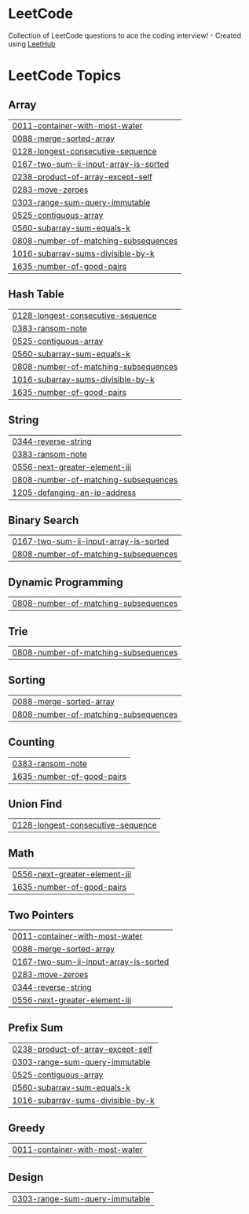 # LeetCode
Collection of LeetCode questions to ace the coding interview! - Created using [LeetHub](https://github.com/QasimWani/LeetHub)

<!---LeetCode Topics Start-->
# LeetCode Topics
## Array
|  |
| ------- |
| [0011-container-with-most-water](https://github.com/AkhilBuchala/LeetCode/tree/master/0011-container-with-most-water) |
| [0088-merge-sorted-array](https://github.com/AkhilBuchala/LeetCode/tree/master/0088-merge-sorted-array) |
| [0128-longest-consecutive-sequence](https://github.com/AkhilBuchala/LeetCode/tree/master/0128-longest-consecutive-sequence) |
| [0167-two-sum-ii-input-array-is-sorted](https://github.com/AkhilBuchala/LeetCode/tree/master/0167-two-sum-ii-input-array-is-sorted) |
| [0238-product-of-array-except-self](https://github.com/AkhilBuchala/LeetCode/tree/master/0238-product-of-array-except-self) |
| [0283-move-zeroes](https://github.com/AkhilBuchala/LeetCode/tree/master/0283-move-zeroes) |
| [0303-range-sum-query-immutable](https://github.com/AkhilBuchala/LeetCode/tree/master/0303-range-sum-query-immutable) |
| [0525-contiguous-array](https://github.com/AkhilBuchala/LeetCode/tree/master/0525-contiguous-array) |
| [0560-subarray-sum-equals-k](https://github.com/AkhilBuchala/LeetCode/tree/master/0560-subarray-sum-equals-k) |
| [0808-number-of-matching-subsequences](https://github.com/AkhilBuchala/LeetCode/tree/master/0808-number-of-matching-subsequences) |
| [1016-subarray-sums-divisible-by-k](https://github.com/AkhilBuchala/LeetCode/tree/master/1016-subarray-sums-divisible-by-k) |
| [1635-number-of-good-pairs](https://github.com/AkhilBuchala/LeetCode/tree/master/1635-number-of-good-pairs) |
## Hash Table
|  |
| ------- |
| [0128-longest-consecutive-sequence](https://github.com/AkhilBuchala/LeetCode/tree/master/0128-longest-consecutive-sequence) |
| [0383-ransom-note](https://github.com/AkhilBuchala/LeetCode/tree/master/0383-ransom-note) |
| [0525-contiguous-array](https://github.com/AkhilBuchala/LeetCode/tree/master/0525-contiguous-array) |
| [0560-subarray-sum-equals-k](https://github.com/AkhilBuchala/LeetCode/tree/master/0560-subarray-sum-equals-k) |
| [0808-number-of-matching-subsequences](https://github.com/AkhilBuchala/LeetCode/tree/master/0808-number-of-matching-subsequences) |
| [1016-subarray-sums-divisible-by-k](https://github.com/AkhilBuchala/LeetCode/tree/master/1016-subarray-sums-divisible-by-k) |
| [1635-number-of-good-pairs](https://github.com/AkhilBuchala/LeetCode/tree/master/1635-number-of-good-pairs) |
## String
|  |
| ------- |
| [0344-reverse-string](https://github.com/AkhilBuchala/LeetCode/tree/master/0344-reverse-string) |
| [0383-ransom-note](https://github.com/AkhilBuchala/LeetCode/tree/master/0383-ransom-note) |
| [0556-next-greater-element-iii](https://github.com/AkhilBuchala/LeetCode/tree/master/0556-next-greater-element-iii) |
| [0808-number-of-matching-subsequences](https://github.com/AkhilBuchala/LeetCode/tree/master/0808-number-of-matching-subsequences) |
| [1205-defanging-an-ip-address](https://github.com/AkhilBuchala/LeetCode/tree/master/1205-defanging-an-ip-address) |
## Binary Search
|  |
| ------- |
| [0167-two-sum-ii-input-array-is-sorted](https://github.com/AkhilBuchala/LeetCode/tree/master/0167-two-sum-ii-input-array-is-sorted) |
| [0808-number-of-matching-subsequences](https://github.com/AkhilBuchala/LeetCode/tree/master/0808-number-of-matching-subsequences) |
## Dynamic Programming
|  |
| ------- |
| [0808-number-of-matching-subsequences](https://github.com/AkhilBuchala/LeetCode/tree/master/0808-number-of-matching-subsequences) |
## Trie
|  |
| ------- |
| [0808-number-of-matching-subsequences](https://github.com/AkhilBuchala/LeetCode/tree/master/0808-number-of-matching-subsequences) |
## Sorting
|  |
| ------- |
| [0088-merge-sorted-array](https://github.com/AkhilBuchala/LeetCode/tree/master/0088-merge-sorted-array) |
| [0808-number-of-matching-subsequences](https://github.com/AkhilBuchala/LeetCode/tree/master/0808-number-of-matching-subsequences) |
## Counting
|  |
| ------- |
| [0383-ransom-note](https://github.com/AkhilBuchala/LeetCode/tree/master/0383-ransom-note) |
| [1635-number-of-good-pairs](https://github.com/AkhilBuchala/LeetCode/tree/master/1635-number-of-good-pairs) |
## Union Find
|  |
| ------- |
| [0128-longest-consecutive-sequence](https://github.com/AkhilBuchala/LeetCode/tree/master/0128-longest-consecutive-sequence) |
## Math
|  |
| ------- |
| [0556-next-greater-element-iii](https://github.com/AkhilBuchala/LeetCode/tree/master/0556-next-greater-element-iii) |
| [1635-number-of-good-pairs](https://github.com/AkhilBuchala/LeetCode/tree/master/1635-number-of-good-pairs) |
## Two Pointers
|  |
| ------- |
| [0011-container-with-most-water](https://github.com/AkhilBuchala/LeetCode/tree/master/0011-container-with-most-water) |
| [0088-merge-sorted-array](https://github.com/AkhilBuchala/LeetCode/tree/master/0088-merge-sorted-array) |
| [0167-two-sum-ii-input-array-is-sorted](https://github.com/AkhilBuchala/LeetCode/tree/master/0167-two-sum-ii-input-array-is-sorted) |
| [0283-move-zeroes](https://github.com/AkhilBuchala/LeetCode/tree/master/0283-move-zeroes) |
| [0344-reverse-string](https://github.com/AkhilBuchala/LeetCode/tree/master/0344-reverse-string) |
| [0556-next-greater-element-iii](https://github.com/AkhilBuchala/LeetCode/tree/master/0556-next-greater-element-iii) |
## Prefix Sum
|  |
| ------- |
| [0238-product-of-array-except-self](https://github.com/AkhilBuchala/LeetCode/tree/master/0238-product-of-array-except-self) |
| [0303-range-sum-query-immutable](https://github.com/AkhilBuchala/LeetCode/tree/master/0303-range-sum-query-immutable) |
| [0525-contiguous-array](https://github.com/AkhilBuchala/LeetCode/tree/master/0525-contiguous-array) |
| [0560-subarray-sum-equals-k](https://github.com/AkhilBuchala/LeetCode/tree/master/0560-subarray-sum-equals-k) |
| [1016-subarray-sums-divisible-by-k](https://github.com/AkhilBuchala/LeetCode/tree/master/1016-subarray-sums-divisible-by-k) |
## Greedy
|  |
| ------- |
| [0011-container-with-most-water](https://github.com/AkhilBuchala/LeetCode/tree/master/0011-container-with-most-water) |
## Design
|  |
| ------- |
| [0303-range-sum-query-immutable](https://github.com/AkhilBuchala/LeetCode/tree/master/0303-range-sum-query-immutable) |
<!---LeetCode Topics End-->